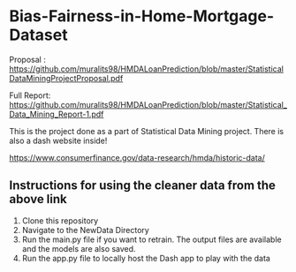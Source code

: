# Bias-Fairness-in-Home-Mortgage-Dataset

Proposal : https://github.com/muralits98/HMDALoanPrediction/blob/master/StatisticalDataMiningProjectProposal.pdf

Full Report: https://github.com/muralits98/HMDALoanPrediction/blob/master/Statistical_Data_Mining_Report-1.pdf

This is the project done as a part of Statistical Data Mining project. There is also a dash website inside!

https://www.consumerfinance.gov/data-research/hmda/historic-data/
## Instructions for using the cleaner data from the above link
1. Clone this repository 
2. Navigate to the NewData Directory
3. Run the main.py file if you want to retrain. The output files are available and the models are also saved.
4. Run the app.py file to locally host the Dash app to play with the data
